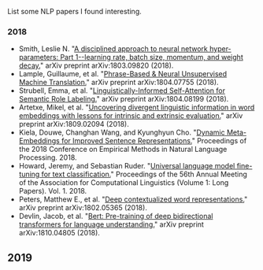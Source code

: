 List some NLP papers I found interesting.



### 2018

* Smith, Leslie N. "[A disciplined approach to neural network hyper-parameters: Part 1--learning rate, batch size, momentum, and weight decay.](https://arxiv.org/abs/1803.09820)" arXiv preprint arXiv:1803.09820 (2018).
* Lample, Guillaume, et al. "[Phrase-Based & Neural Unsupervised Machine Translation.](https://arxiv.org/abs/1804.07755)" arXiv preprint arXiv:1804.07755 (2018).
* Strubell, Emma, et al. "[Linguistically-Informed Self-Attention for Semantic Role Labeling.](https://arxiv.org/abs/1804.08199)" arXiv preprint arXiv:1804.08199 (2018).
* Artetxe, Mikel, et al. "[Uncovering divergent linguistic information in word embeddings with lessons for intrinsic and extrinsic evaluation.](http://aclweb.org/anthology/K18-1028)" arXiv preprint arXiv:1809.02094 (2018).
* Kiela, Douwe, Changhan Wang, and Kyunghyun Cho. "[Dynamic Meta-Embeddings for Improved Sentence Representations.](https://arxiv.org/abs/1804.07983)" Proceedings of the 2018 Conference on Empirical Methods in Natural Language Processing. 2018.
* Howard, Jeremy, and Sebastian Ruder. "[Universal language model fine-tuning for text classification.](https://arxiv.org/abs/1801.06146)" Proceedings of the 56th Annual Meeting of the Association for Computational Linguistics (Volume 1: Long Papers). Vol. 1. 2018.
* Peters, Matthew E., et al. "[Deep contextualized word representations.](https://arxiv.org/abs/1802.05365)" arXiv preprint arXiv:1802.05365 (2018).
* Devlin, Jacob, et al. "[Bert: Pre-training of deep bidirectional transformers for language understanding.](https://arxiv.org/abs/1810.04805)" arXiv preprint arXiv:1810.04805 (2018).

## 2019
